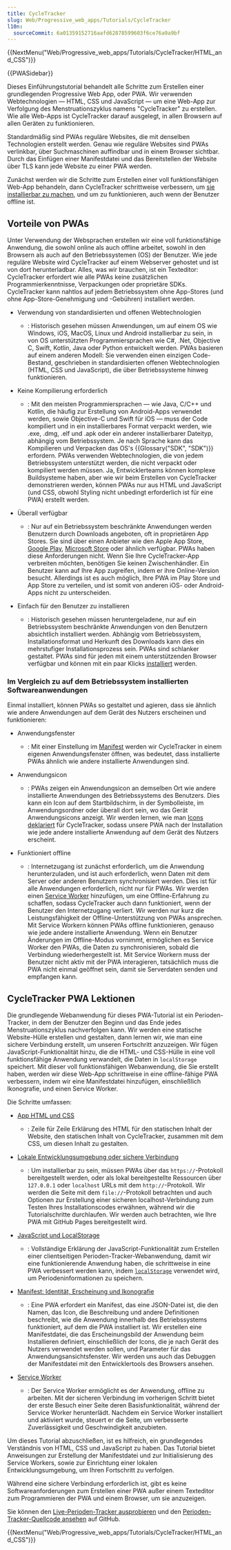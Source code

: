 ```yaml
---
title: CycleTracker
slug: Web/Progressive_web_apps/Tutorials/CycleTracker
l10n:
  sourceCommit: 6a01359152716aafd62878599603f6ce76a9a9bf
---
```


{{NextMenu("Web/Progressive_web_apps/Tutorials/CycleTracker/HTML_and_CSS")}}

{{PWASidebar}}

Dieses Einführungstutorial behandelt alle Schritte zum Erstellen einer grundlegenden Progressive Web App, oder PWA. Wir verwenden Webtechnologien — HTML, CSS und JavaScript — um eine Web-App zur Verfolgung des Menstruationszyklus namens "CycleTracker" zu erstellen. Wie alle Web-Apps ist CycleTracker darauf ausgelegt, in allen Browsern auf allen Geräten zu funktionieren.

Standardmäßig sind PWAs reguläre Websites, die mit denselben Technologien erstellt werden. Genau wie reguläre Websites sind PWAs verlinkbar, über Suchmaschinen auffindbar und in einem Browser sichtbar. Durch das Einfügen einer Manifestdatei und das Bereitstellen der Website über TLS kann jede Website zu einer PWA werden.

Zunächst werden wir die Schritte zum Erstellen einer voll funktionsfähigen Web-App behandeln, dann CycleTracker schrittweise verbessern, um [sie installierbar zu machen](/de/docs/Web/Progressive_web_apps/Guides/Making_PWAs_installable), und um zu funktionieren, auch wenn der Benutzer offline ist.

## Vorteile von PWAs

Unter Verwendung der Websprachen erstellen wir eine voll funktionsfähige Anwendung, die sowohl online als auch offline arbeitet, sowohl in den Browsern als auch auf den Betriebssystemen (OS) der Benutzer. Wie jede reguläre Website wird CycleTracker auf einem Webserver gehostet und ist von dort herunterladbar. Alles, was wir brauchen, ist ein Texteditor: CycleTracker erfordert wie alle PWAs keine zusätzlichen Programmierkenntnisse, Verpackungen oder proprietäre SDKs. CycleTracker kann nahtlos auf jedem Betriebssystem ohne App-Stores (und ohne App-Store-Genehmigung und -Gebühren) installiert werden.

- Verwendung von standardisierten und offenen Webtechnologien

  - : Historisch gesehen müssen Anwendungen, um auf einem OS wie Windows, iOS, MacOS, Linux und Android installierbar zu sein, in von OS unterstützten Programmiersprachen wie C#, .Net, Objective C, Swift, Kotlin, Java oder Python entwickelt werden. PWAs basieren auf einem anderen Modell: Sie verwenden einen einzigen Code-Bestand, geschrieben in standardisierten offenen Webtechnologien (HTML, CSS und JavaScript), die über Betriebssysteme hinweg funktionieren.

- Keine Kompilierung erforderlich

  - : Mit den meisten Programmiersprachen — wie Java, C/C++ und Kotlin, die häufig zur Erstellung von Android-Apps verwendet werden, sowie Objective-C und Swift für iOS — muss der Code kompiliert und in ein installierbares Format verpackt werden, wie .exe, .dmg, .elf und .apk oder ein anderer installierbarer Dateityp, abhängig vom Betriebssystem. Je nach Sprache kann das Kompilieren und Verpacken das OS's {{Glossary("SDK", "SDK")}} erfordern. PWAs verwenden Webtechnologien, die von jedem Betriebssystem unterstützt werden, die nicht verpackt oder kompiliert werden müssen. Ja, Entwicklerteams können komplexe Buildsysteme haben, aber wie wir beim Erstellen von CycleTracker demonstrieren werden, können PWAs nur aus HTML und JavaScript (und CSS, obwohl Styling nicht unbedingt erforderlich ist für eine PWA) erstellt werden.

- Überall verfügbar

  - : Nur auf ein Betriebssystem beschränkte Anwendungen werden Benutzern durch Downloads angeboten, oft in proprietären App Stores. Sie sind über einen Anbieter wie den Apple App Store, [Google Play](https://play.google.com/store/apps), [Microsoft Store](https://apps.microsoft.com/) oder ähnlich verfügbar. PWAs haben diese Anforderungen nicht. Wenn Sie Ihre CycleTracker-App verbreiten möchten, benötigen Sie keinen Zwischenhändler. Ein Benutzer kann auf Ihre App zugreifen, indem er ihre Online-Version besucht. Allerdings ist es auch möglich, Ihre PWA im Play Store und App Store zu verteilen, und ist somit von anderen iOS- oder Android-Apps nicht zu unterscheiden.

- Einfach für den Benutzer zu installieren

  - : Historisch gesehen müssen heruntergeladene, nur auf ein Betriebssystem beschränkte Anwendungen von den Benutzern absichtlich installiert werden. Abhängig vom Betriebssystem, Installationsformat und Herkunft des Downloads kann dies ein mehrstufiger Installationsprozess sein. PWAs sind schlanker gestaltet. PWAs sind für jeden mit einem unterstützenden Browser verfügbar und können mit ein paar Klicks [installiert](/de/docs/Web/Progressive_web_apps/Guides/Installing) werden.

### Im Vergleich zu auf dem Betriebssystem installierten Softwareanwendungen

Einmal installiert, können PWAs so gestaltet und agieren, dass sie ähnlich wie andere Anwendungen auf dem Gerät des Nutzers erscheinen und funktionieren:

- Anwendungsfenster

  - : Mit einer Einstellung im [Manifest](/de/docs/Web/Progressive_web_apps/Tutorials/CycleTracker/Manifest_file#app_presentation) werden wir CycleTracker in einem eigenen Anwendungsfenster öffnen, was bedeutet, dass installierte PWAs ähnlich wie andere installierte Anwendungen sind.

- Anwendungsicon

  - : PWAs zeigen ein Anwendungsicon an demselben Ort wie andere installierte Anwendungen des Betriebssystems des Benutzers. Dies kann ein Icon auf dem Startbildschirm, in der Symbolleiste, im Anwendungsordner oder überall dort sein, wo das Gerät Anwendungsicons anzeigt. Wir werden lernen, wie man [Icons deklariert](/de/docs/Web/Progressive_web_apps/Tutorials/CycleTracker/Manifest_file#app_iconography) für CycleTracker, sodass unsere PWA nach der Installation wie jede andere installierte Anwendung auf dem Gerät des Nutzers erscheint.

- Funktioniert offline

  - : Internetzugang ist zunächst erforderlich, um die Anwendung herunterzuladen, und ist auch erforderlich, wenn Daten mit dem Server oder anderen Benutzern synchronisiert werden. Dies ist für alle Anwendungen erforderlich, nicht nur für PWAs. Wir werden einen [Service Worker](/de/docs/Web/Progressive_web_apps/Tutorials/CycleTracker/Service_workers) hinzufügen, um eine Offline-Erfahrung zu schaffen, sodass CycleTracker auch dann funktioniert, wenn der Benutzer den Internetzugang verliert. Wir werden nur kurz die Leistungsfähigkeit der Offline-Unterstützung von PWAs ansprechen. Mit Service Workern können PWAs offline funktionieren, genauso wie jede andere installierte Anwendung. Wenn ein Benutzer Änderungen im Offline-Modus vornimmt, ermöglichen es Service Worker den PWAs, die Daten zu synchronisieren, sobald die Verbindung wiederhergestellt ist. Mit Service Workern muss der Benutzer nicht aktiv mit der PWA interagieren, tatsächlich muss die PWA nicht einmal geöffnet sein, damit sie Serverdaten senden und empfangen kann.

## CycleTracker PWA Lektionen

Die grundlegende Webanwendung für dieses PWA-Tutorial ist ein Perioden-Tracker, in dem der Benutzer den Beginn und das Ende jedes Menstruationszyklus nachverfolgen kann. Wir werden eine statische Website-Hülle erstellen und gestalten, dann lernen wir, wie man eine sichere Verbindung erstellt, um unseren Fortschritt anzuzeigen. Wir fügen JavaScript-Funktionalität hinzu, die die HTML- und CSS-Hülle in eine voll funktionsfähige Anwendung verwandelt, die Daten in `localStorage` speichert. Mit dieser voll funktionsfähigen Webanwendung, die Sie erstellt haben, werden wir diese Web-App schrittweise in eine offline-fähige PWA verbessern, indem wir eine Manifestdatei hinzufügen, einschließlich Ikonografie, und einen Service Worker.

Die Schritte umfassen:

- [App HTML und CSS](/de/docs/Web/Progressive_web_apps/Tutorials/CycleTracker/HTML_and_CSS)

  - : Zeile für Zeile Erklärung des HTML für den statischen Inhalt der Website, den statischen Inhalt von CycleTracker, zusammen mit dem CSS, um diesen Inhalt zu gestalten.

- [Lokale Entwicklungsumgebung oder sichere Verbindung](/de/docs/Web/Progressive_web_apps/Tutorials/CycleTracker/Secure_connection)

  - : Um installierbar zu sein, müssen PWAs über das `https://`-Protokoll bereitgestellt werden, oder als lokal bereitgestellte Ressourcen über `127.0.0.1` oder `localhost` URLs mit dem `http://`-Protokoll. Wir werden die Seite mit dem `file://`-Protokoll betrachten und auch Optionen zur Erstellung einer sicheren localhost-Verbindung zum Testen Ihres Installationscodes erwähnen, während wir die Tutorialschritte durchlaufen. Wir werden auch betrachten, wie Ihre PWA mit GitHub Pages bereitgestellt wird.

- [JavaScript und LocalStorage](/de/docs/Web/Progressive_web_apps/Tutorials/CycleTracker/JavaScript_functionality)

  - : Vollständige Erklärung der JavaScript-Funktionalität zum Erstellen einer clientseitigen Perioden-Tracker-Webanwendung, damit wir eine funktionierende Anwendung haben, die schrittweise in eine PWA verbessert werden kann, indem [`localStorage`](/de/docs/Web/API/Window/localStorage) verwendet wird, um Periodeninformationen zu speichern.

- [Manifest: Identität, Erscheinung und Ikonografie](/de/docs/Web/Progressive_web_apps/Tutorials/CycleTracker/Manifest_file)

  - : Eine PWA erfordert ein Manifest, das eine JSON-Datei ist, die den Namen, das Icon, die Beschreibung und andere Definitionen beschreibt, wie die Anwendung innerhalb des Betriebssystems funktioniert, auf dem die PWA installiert ist. Wir erstellen eine Manifestdatei, die das Erscheinungsbild der Anwendung beim Installieren definiert, einschließlich der Icons, die je nach Gerät des Nutzers verwendet werden sollen, und Parameter für das Anwendungsansichtsfenster. Wir werden uns auch das Debuggen der Manifestdatei mit den Entwicklertools des Browsers ansehen.

- [Service Worker](/de/docs/Web/Progressive_web_apps/Tutorials/CycleTracker/Service_workers)

  - : Der Service Worker ermöglicht es der Anwendung, offline zu arbeiten. Mit der sicheren Verbindung im vorherigen Schritt bietet der erste Besuch einer Seite deren Basisfunktionalität, während der Service Worker herunterlädt. Nachdem ein Service Worker installiert und aktiviert wurde, steuert er die Seite, um verbesserte Zuverlässigkeit und Geschwindigkeit anzubieten.

Um dieses Tutorial abzuschließen, ist es hilfreich, ein grundlegendes Verständnis von HTML, CSS und JavaScript zu haben. Das Tutorial bietet Anweisungen zur Erstellung der Manifestdatei und zur Initialisierung des Service Workers, sowie zur Einrichtung einer lokalen Entwicklungsumgebung, um Ihren Fortschritt zu verfolgen.

Während eine sichere Verbindung erforderlich ist, gibt es keine Softwareanforderungen zum Erstellen einer PWA außer einem Texteditor zum Programmieren der PWA und einem Browser, um sie anzuzeigen.

Sie können den [Live-Perioden-Tracker ausprobieren](https://mdn.github.io/pwa-examples/cycletracker/) und den [Perioden-Tracker-Quellcode ansehen](https://github.com/mdn/pwa-examples/tree/main/cycletracker) auf GitHub.

{{NextMenu("Web/Progressive_web_apps/Tutorials/CycleTracker/HTML_and_CSS")}}
